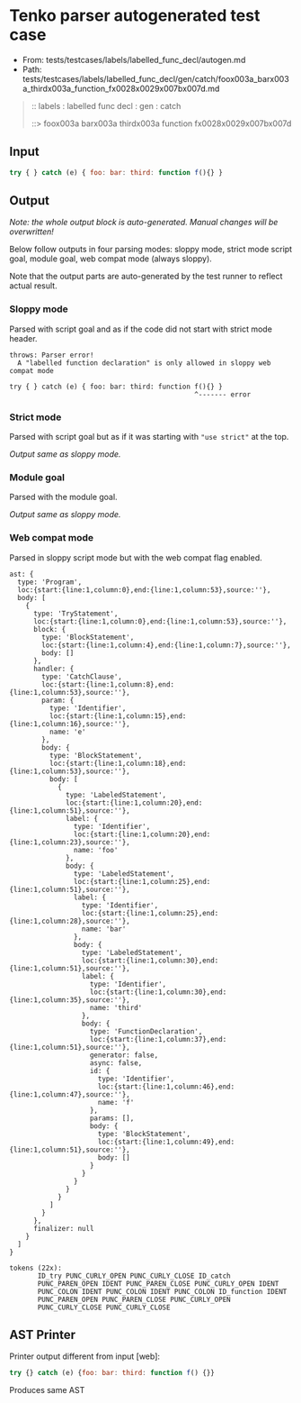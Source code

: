 # Tenko parser autogenerated test case

- From: tests/testcases/labels/labelled_func_decl/autogen.md
- Path: tests/testcases/labels/labelled_func_decl/gen/catch/foox003a_barx003a_thirdx003a_function_fx0028x0029x007bx007d.md

> :: labels : labelled func decl : gen : catch
>
> ::> foox003a barx003a thirdx003a function fx0028x0029x007bx007d

## Input


`````js
try { } catch (e) { foo: bar: third: function f(){} }
`````

## Output

_Note: the whole output block is auto-generated. Manual changes will be overwritten!_

Below follow outputs in four parsing modes: sloppy mode, strict mode script goal, module goal, web compat mode (always sloppy).

Note that the output parts are auto-generated by the test runner to reflect actual result.

### Sloppy mode

Parsed with script goal and as if the code did not start with strict mode header.

`````
throws: Parser error!
  A "labelled function declaration" is only allowed in sloppy web compat mode

try { } catch (e) { foo: bar: third: function f(){} }
                                              ^------- error
`````

### Strict mode

Parsed with script goal but as if it was starting with `"use strict"` at the top.

_Output same as sloppy mode._

### Module goal

Parsed with the module goal.

_Output same as sloppy mode._

### Web compat mode

Parsed in sloppy script mode but with the web compat flag enabled.

`````
ast: {
  type: 'Program',
  loc:{start:{line:1,column:0},end:{line:1,column:53},source:''},
  body: [
    {
      type: 'TryStatement',
      loc:{start:{line:1,column:0},end:{line:1,column:53},source:''},
      block: {
        type: 'BlockStatement',
        loc:{start:{line:1,column:4},end:{line:1,column:7},source:''},
        body: []
      },
      handler: {
        type: 'CatchClause',
        loc:{start:{line:1,column:8},end:{line:1,column:53},source:''},
        param: {
          type: 'Identifier',
          loc:{start:{line:1,column:15},end:{line:1,column:16},source:''},
          name: 'e'
        },
        body: {
          type: 'BlockStatement',
          loc:{start:{line:1,column:18},end:{line:1,column:53},source:''},
          body: [
            {
              type: 'LabeledStatement',
              loc:{start:{line:1,column:20},end:{line:1,column:51},source:''},
              label: {
                type: 'Identifier',
                loc:{start:{line:1,column:20},end:{line:1,column:23},source:''},
                name: 'foo'
              },
              body: {
                type: 'LabeledStatement',
                loc:{start:{line:1,column:25},end:{line:1,column:51},source:''},
                label: {
                  type: 'Identifier',
                  loc:{start:{line:1,column:25},end:{line:1,column:28},source:''},
                  name: 'bar'
                },
                body: {
                  type: 'LabeledStatement',
                  loc:{start:{line:1,column:30},end:{line:1,column:51},source:''},
                  label: {
                    type: 'Identifier',
                    loc:{start:{line:1,column:30},end:{line:1,column:35},source:''},
                    name: 'third'
                  },
                  body: {
                    type: 'FunctionDeclaration',
                    loc:{start:{line:1,column:37},end:{line:1,column:51},source:''},
                    generator: false,
                    async: false,
                    id: {
                      type: 'Identifier',
                      loc:{start:{line:1,column:46},end:{line:1,column:47},source:''},
                      name: 'f'
                    },
                    params: [],
                    body: {
                      type: 'BlockStatement',
                      loc:{start:{line:1,column:49},end:{line:1,column:51},source:''},
                      body: []
                    }
                  }
                }
              }
            }
          ]
        }
      },
      finalizer: null
    }
  ]
}

tokens (22x):
       ID_try PUNC_CURLY_OPEN PUNC_CURLY_CLOSE ID_catch
       PUNC_PAREN_OPEN IDENT PUNC_PAREN_CLOSE PUNC_CURLY_OPEN IDENT
       PUNC_COLON IDENT PUNC_COLON IDENT PUNC_COLON ID_function IDENT
       PUNC_PAREN_OPEN PUNC_PAREN_CLOSE PUNC_CURLY_OPEN
       PUNC_CURLY_CLOSE PUNC_CURLY_CLOSE
`````


## AST Printer

Printer output different from input [web]:

````js
try {} catch (e) {foo: bar: third: function f() {}}
````

Produces same AST
